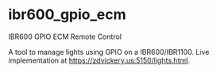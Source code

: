 ibr600_gpio_ecm
===============

IBR600 GPIO ECM Remote Control

A tool to manage lights using GPIO on a IBR600/IBR1100.  Live implementation at https://zdvickery.us:5150/lights.html.
